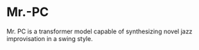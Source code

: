 # Mr.-PC
Mr. PC is a transformer model capable of synthesizing novel jazz improvisation in a swing style.

